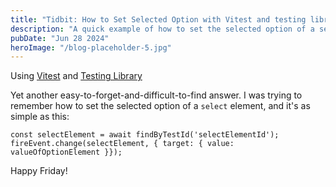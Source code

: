 ```yaml
---
title: "Tidbit: How to Set Selected Option with Vitest and testing library"
description: "A quick example of how to set the selected option of a select element using Vitest and Testing Library"
pubDate: "Jun 28 2024"
heroImage: "/blog-placeholder-5.jpg"
---
```


Using [Vitest](https://vitest.dev/) and [Testing Library](https://testing-library.com/)

Yet another easy-to-forget-and-difficult-to-find answer. I was trying to remember how to set the selected option of a `select` element, and it's as simple as this:

```
const selectElement = await findByTestId('selectElementId');
fireEvent.change(selectElement, { target: { value: valueOfOptionElement }});
```

Happy Friday!
